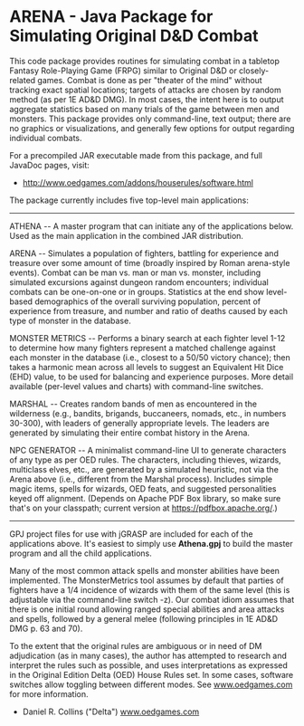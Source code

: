 ARENA - Java Package for Simulating Original D&D Combat
========================================================

This code package provides routines for simulating combat in
a tabletop Fantasy Role-Playing Game (FRPG) similar to Original D&D
or closely-related games. Combat is done as per "theater of the mind"
without tracking exact spatial locations; targets of attacks
are chosen by random method (as per 1E AD&D DMG). 
In most cases, the intent here is to output aggregate statistics based on 
many trials of the game between men and monsters. This package provides only 
command-line, text output; there are no graphics or visualizations, 
and generally few options for output regarding individual combats. 

For a precompiled JAR executable made from this package, and full 
JavaDoc pages, visit:

- http://www.oedgames.com/addons/houserules/software.html

The package currently includes five top-level main applications:

-----------------------------------------------------------------

ATHENA -- A master program that can initiate any of the applications below. 
Used as the main application in the combined JAR distribution.

ARENA -- Simulates a population of fighters, battling for
experience and treasure over some amount of time (broadly inspired by 
Roman arena-style events). Combat can be man vs. man or man vs.
monster, including simulated excursions against dungeon random 
encounters; individual combats can be one-on-one or in groups. Statistics
at the end show level-based demographics of the overall surviving population,
percent of experience from treasure, and number and ratio of deaths
caused by each type of monster in the database. 

MONSTER METRICS -- Performs a binary search at each fighter level 1-12
to determine how many fighters represent a matched challenge against
each monster in the database (i.e., closest to a 50/50 victory chance); 
then takes a harmonic mean across all levels to suggest an
Equivalent Hit Dice (EHD) value, to be used for balancing and
experience purposes. More detail available (per-level values and charts)
with command-line switches.

MARSHAL -- Creates random bands of men as encountered in the wilderness
(e.g., bandits, brigands, buccaneers, nomads, etc., in numbers 30-300),
with leaders of generally appropriate levels. The leaders are generated
by simulating their entire combat history in the Arena. 

NPC GENERATOR -- A minimalist command-line UI to generate characters
of any type as per OED rules. The characters, including thieves, wizards,
multiclass elves, etc., are generated by a simulated heuristic, not via
the Arena above (i.e., different from the Marshal process). Includes
simple magic items, spells for wizards, OED feats, and suggested
personalities keyed off alignment. (Depends on Apache PDF Box library, 
so make sure that's on your classpath; current version at 
https://pdfbox.apache.org/.)

-----------------------------------------------------------------

GPJ project files for use with jGRASP are included for each of the
applications above. It's easiest to simply use **Athena.gpj** to build the master 
program and all the child applications. 

Many of the most common attack spells and monster abilities have been implemented.
The MonsterMetrics tool assumes by default that parties of fighters have a 1/4
incidence of wizards with them of the same level (this is adjustable via the
command-line switch -z). Our combat idiom assumes that there is one initial round
allowing ranged special abilities and area attacks and spells, followed by a general 
melee (following principles in 1E AD&D DMG p. 63 and 70). 

To the extent that the original rules are ambiguous or in need of DM
adjudication (as in many cases), the author has attempted to research 
and interpret the rules such as possible, and uses interpretations
as expressed in the Original Edition Delta (OED) House Rules set. In some
cases, software switches allow toggling between different modes. See
www.oedgames.com for more information. 

- Daniel R. Collins ("Delta")
www.oedgames.com
